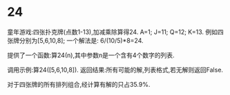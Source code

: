 # 24
童年游戏:四张扑克牌(点数1-13),加减乘除算得24.
A=1;
J=11;
Q=12;
K=13.
例如四张牌分别为[5,6,10,8];
一个解法是:
6/(10/5)*8=24.

提供了一个函数:算24(n),其中参数n是一个含有4个数字的列表.

调用示例:算24([5,6,10,8]).
返回结果:所有可能的解,列表格式,若无解则返回False.

对于四张牌的所有排列组合,经计算有解的只占35.9%.
